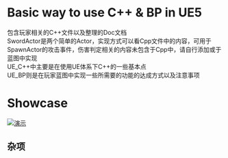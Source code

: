 # Basic way to use C++ & BP in UE5
包含玩家相关的C++文件以及整理的Doc文档  
SwordActor是两个简单的Actor，实现方式可以看Cpp文件中的内容，可用于SpawnActor的攻击事件，伤害判定相关的内容未包含于Cpp中，请自行添加或于蓝图中实现  
UE_C++中主要是在使用UE体系下C++的一些基本点  
UE_BP则是在玩家蓝图中实现一些所需要的功能的达成方式以及注意事项
# Showcase  

[![演示](https://res.cloudinary.com/marcomontalbano/image/upload/v1659616303/video_to_markdown/images/youtube--hdsfabMGcKU-c05b58ac6eb4c4700831b2b3070cd403.jpg)](https://youtu.be/hdsfabMGcKU "演示")
## 杂项  

